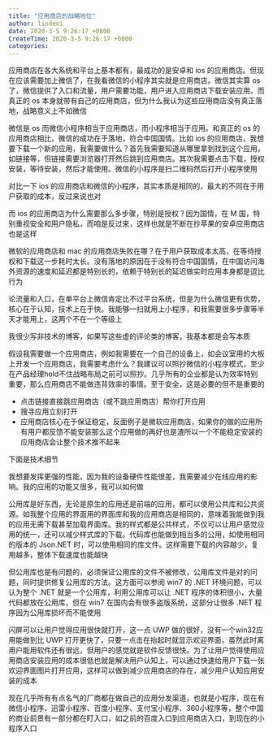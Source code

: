 ```yaml
---
title: "应用商店的战略地位"
author: lindexi
date: 2020-3-5 9:26:17 +0800
CreateTime: 2020-3-5 9:26:17 +0800
categories: 
---
```


应用商店在各大系统和平台上基本都有，最成功的是安卓和 ios 的应用商店。但现在应该需要加上微信了，在我看微信的小程序其实就是应用商店。微信其实算 os 了，微信提供了入口和流量，用户需要功能，用户进入应用商店下载安装应用。而真正的 os 本身就带有自己的应用商店，但为什么我认为这些应用商店没有真正落地，战略意义上不如微信

<!--more-->


<!-- 发布 -->

微信是 os 而微信小程序相当于应用商店，而小程序相当于应用。和真正的 os 的应用商店相比，微信的成功在于落地，符合中国国情。比如 ios 的应用商店，我想要下载一个新的应用，我需要做什么？首先我需要知道从哪里拿到找到这个应用，如链接等，但链接需要浏览器打开然后跳到应用商店。其次我需要点击下载，授权安装，等待安装，然后才能使用。微信的小程序是扫二维码然后打开小程序使用

对比一下 ios 的应用商店和微信的小程序，其实本质是相同的，最大的不同在于用户获取的成本，反过来说也对

而 ios 的应用商店为什么需要那么多步骤，特别是授权？因为国情，在 M 国，特别重视安全和用户隐私，而咱是反过来，这样也就是不断在抄苹果的安卓应用商店也是这样

微软的应用商店和 mac 的应用商店失败在哪？在于用户获取成本太高，在等待授权和下载这一步耗时太长。没有落地的原因在于没有符合中国国情，在中国访问海外资源的速度和延迟都是特别长的，依赖于特别长的延迟做实时应用本身都是逗比行为

论流量和入口，在单平台上微信肯定比不过平台系统，但是为什么微信更有优势，核心在于认知，技术上在于快。我能够一扫就用上小程序，和我需要很多步骤等半天才能用上，这两个不在一个等级上

我很少写非技术的博客，如果写这些虚的评论类的博客，我基本都是会写本质

假设我需要做一个应用商店，例如我需要在一个自己的设备上，如会议室用的大板上开发一个应用商店，我需要考虑什么？我建议可以照抄微信的小程序模式，至少在产品经理hold不住战略布局之前可以照抄。几乎所有的企业都是认为效率特别重要，那么应用商店不能做违背效率的事情。至于安全，这是必要的但不是重要的

- 点击链接直接跳应用商店（或不跳应用商店）帮你打开应用
- 搜寻应用立刻打开
- 应用商店核心在于保证稳定，反面例子是微软应用商店，如果你的做的应用所有用户都反馈不能安装那么这个应用做的再好也是渣所以一个不能稳定安装的应用商店会让整个技术推不起来

下面是技术细节

我想要发挥更强的性能，因为我的设备硬件性能很差，我需要减少在线应用的影响。我的应用的功能又很多，我可以如何做

公用库是好东西，无论是原生的应用还是前端的应用，都可以使用公共库和公共资源。如我整个应用的界面用的界面库和我的应用商店是相同的，意味着我能做到我的应用无需下载甚至加载界面库。我的样式都是公共样式，不仅可以让用户感觉应用的统一，还可以减少样式库的下载。代码库也能做到相当多的公用，如使用相同的版本的 Json.NET 时，可以使用相同的库文件。这样需要下载的内容越少，复用越多，整体下载速度也能越快

但公用库也是有问题的，必须保证公用库的文件不被修改，公用库文件是对的问题，同时提供修复公用库的方法。这方面可以参阅 win7 的 .NET 环境问题，可以认为整个 .NET 就是一个公用库，利用公用库可以让 .NET 程序的体积很小，大量代码都放在公用库，但在 win7 在国内会有很多盗版系统，这部分让很多 .NET 程序因为公用库损坏而不能使用

闪屏可以让用户觉得应用很快就打开，这一点 UWP 做的很好，没有一个win32应用能做到比 UWP 打开更快了，只要一点击在抬起时就显示欢迎界面，虽然此时离用户能用软件还有很远，但用户的感觉就是软件反馈很快。为了让用户觉得使用应用商店安装应用的成本很低也就是解决用户认知上，可以通过快速给用户下载一张欢迎界面图片打开应用，这样可以做到减少应用商店的存在，减少用户认知应用安装的成本

现在几乎所有有点名气的厂商都在做自己的应用分发渠道，也就是小程序，现在有微信小程序、迅雷小程序、百度小程序、支付宝小程序、360小程序等，整个中国的商业前景有一部分都在盯入口，如之前的百度入口到应用商店入口，到现在的小程序入口


